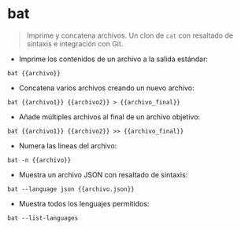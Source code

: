 # bat

> Imprime y concatena archivos.
> Un clon de `cat` con resaltado de sintaxis e integración con Git.

- Imprime los contenidos de un archivo a la salida estándar:

`bat {{archivo}}`

- Concatena varios archivos creando un nuevo archivo:

`bat {{archivo1}} {{archivo2}} > {{archivo_final}}`

- Añade múltiples archivos al final de un archivo objetivo:

`bat {{archivo1}} {{archivo2}} >> {{archivo_final}}`

- Numera las lineas del archivo:

`bat -n {{archivo}}`

- Muestra un archivo JSON con resaltado de sintaxis:

`bat --language json {{archivo.json}}`

- Muestra todos los lenguajes permitidos:

`bat --list-languages`
